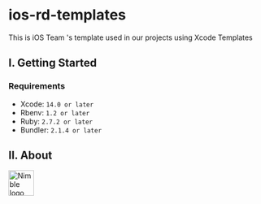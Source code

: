 # ios-rd-templates

This is iOS Team 's template used in our projects using Xcode Templates

## I. Getting Started
### Requirements
- Xcode: `14.0 or later`
- Rbenv: `1.2 or later`
- Ruby: `2.7.2 or later`
- Bundler: `2.1.4 or later`

## II. About

<picture>
      <source media="(prefers-color-scheme: dark)" srcset="https://monstar-lab.com/global/wp-content/themes/monstar_lab_2021_theme/public/images/revamp/logo.png">
      <img alt="Nimble logo" src="https://monstar-lab.com/global/wp-content/themes/monstar_lab_2021_theme/public/images/revamp/logo.png" style="height: 50px; width:50px;">
</picture>
